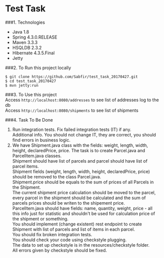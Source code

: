 ﻿# Test Task
###1. Technologies
* Java 1.8
* Spring 4.3.0.RELEASE
* Maven 3.3.3
* HSQLDB 2.3.2
* Hibernate 4.3.5.Final
* Jetty

###2. To Run this project locally
```shell
$ git clone https://github.com/Sabfir/test_task_20170427.git
$ cd test_task_20170427
$ mvn jetty:run
```

###3. To Use this project<br/>
Access ```http://localhost:8080/addresses``` to see list of addresses log to the db<br/>
Access ```http://localhost:8080/shipments``` to see list of shipments

###4. Task To Be Done
1. Run integration tests. Fix failed integration tests (IT) if any.</br>
Additional info. You should not change IT, they are correct, you should find errors in business logic.
2. We have Shipment.java class with the fields: weight, length, width, height, declaredPrice, price.
   The task is to create Parcel.java and ParcelItem.java classes.</br>
   Shipment should have list of parcels and parcel should have list of parcel items.</br>
   Shipment fields (weight, length, width, height, declaredPrice, price) should be removed to the class Parcel.java.</br>
   Shipment.price should be equals to the sum of prices of all Parcels in the Shipment.</br>
   The current shipment price calculation should be moved to the parcel, every parcel in the shipment should be calculated and the sum of parcels prices should be writen to the shipement price.</br>
   ParcelItem.java should have fields: name, quantity, weight, price - all this info just for statistic and shouldn't be used for calculation price of the shipment or something.</br>
   You should implement (change existent) rest endpoint to create Shipment with list of parcels and list of items in each parcel.</br>
   You should fix broken integration tests.</br>
   You should check your code using checkstyle plugging.</br>
   The data to set up checkstyle is in the resources/checkstyle folder.</br>
   All errors given by checkstyle should be fixed.</br>
